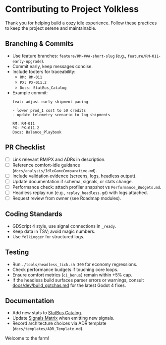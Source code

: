 # Contributing to Project Yolkless

Thank you for helping build a cozy idle experience. Follow these practices to keep the project serene and maintainable.

## Branching & Commits
- Use feature branches: `feature/RM-###-short-slug` (e.g., `feature/RM-011-early-upgrade`).
- Commit early, keep messages concise.
- Include footers for traceability:
  - `RM: RM-011`
  - `PX: PX-011.2`
  - `Docs: StatBus_Catalog`
- Example commit:
  ```
  feat: adjust early shipment pacing

  - lower prod_1 cost to 50 credits
  - update telemetry scenario to log shipments

  RM: RM-011
  PX: PX-011.2
  Docs: Balance_Playbook
  ```

## PR Checklist
- [ ] Link relevant RM/PX and ADRs in description.
- [ ] Reference comfort-idle guidance (`docs/analysis/IdleGameComparative.md`).
- [ ] Include validation evidence (screens, logs, headless output).
- [ ] Update documentation if schema, signals, or stats change.
- [ ] Performance check: attach profiler snapshot vs `Performance_Budgets.md`.
- [ ] Headless replay run (e.g., `replay_headless.gd`) with logs attached.
- [ ] Request review from owner (see Roadmap modules).

## Coding Standards
- GDScript 4 style, use signal connections in `_ready`.
- Keep data in TSV; avoid magic numbers.
- Use `YolkLogger` for structured logs.

## Testing
- Run `./tools/headless_tick.sh 300` for economy regressions.
- Check performance budgets if touching core loops.
- Ensure comfort metrics (`ci_bonus`) remain within +5% cap.
- If the headless build surfaces parser errors or warnings, consult [docs/dev/build_gotchas.md](docs/dev/build_gotchas.md) for the latest Godot 4 fixes.

## Documentation
- Add new stats to [StatBus Catalog](docs/architecture/StatBus_Catalog.md).
- Update [Signals Matrix](docs/architecture/Signals_Events.md) when emitting new signals.
- Record architecture choices via ADR template (`docs/templates/ADR_Template.md`).

Welcome to the farm!
